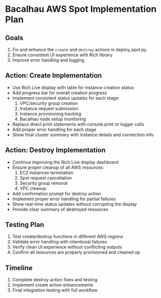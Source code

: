 # Bacalhau AWS Spot Implementation Plan

## Goals
1. Fix and enhance the `create` and `destroy` actions in deploy_spot.py
2. Ensure consistent UI experience with Rich library
3. Improve error handling and logging

## Action: Create Implementation
- Use Rich Live display with table for instance creation status
- Add progress bar for overall creation progress
- Implement consistent status updates for each stage:
  1. VPC/security group creation
  2. Instance request submission
  3. Instance provisioning tracking
  4. Bacalhau node setup monitoring
- Replace direct print statements with console.print or logger calls
- Add proper error handling for each stage
- Show final cluster summary with instance details and connection info

## Action: Destroy Implementation
- Continue improving the Rich Live display dashboard
- Ensure proper cleanup of all AWS resources:
  1. EC2 instances termination
  2. Spot request cancellation
  3. Security group removal
  4. VPC cleanup
- Add confirmation prompt for destroy action
- Implement proper error handling for partial failures
- Show real-time status updates without corrupting the display
- Provide clear summary of destroyed resources

## Testing Plan
1. Test create/destroy functions in different AWS regions
2. Validate error handling with intentional failures
3. Verify clean UI experience without conflicting outputs
4. Confirm all resources are properly provisioned and cleaned up

## Timeline
1. Complete destroy action fixes and testing
2. Implement create action enhancements
3. Final integration testing with full workflow